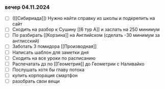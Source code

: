 ### вечер 04.11.2024
- [ ] ([[Сибириада]]) Нужно найти справку из школы и подкрепить на сайт
- [ ] Сходить на разбор к Сушину [[6 тур А]] и заслать на 250 минимум
- [ ] По разбирать [[Корзина]] на Английском (сделать -30 минимум за англисский)
- [ ] Заботать 3 помидора [[Производная]]
- [ ] Написать шаблон для заметки дня
- [ ] Сходить на все уроки по расписанию
- [ ] Распечатать дз по [[Геометрия]] до Геометрии с Наливайко
- [ ] Послушать хотя бы главу потока
- [ ] купить корпорация смартфон
- [ ] разобрать свои вещи